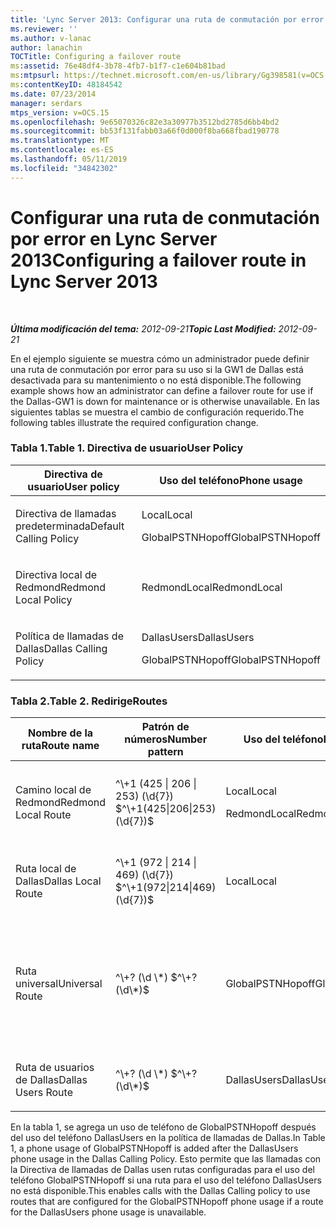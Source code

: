 ```yaml
---
title: 'Lync Server 2013: Configurar una ruta de conmutación por error'
ms.reviewer: ''
ms.author: v-lanac
author: lanachin
TOCTitle: Configuring a failover route
ms:assetid: 76e48df4-3b78-4fb7-b1f7-c1e604b81bad
ms:mtpsurl: https://technet.microsoft.com/en-us/library/Gg398581(v=OCS.15)
ms:contentKeyID: 48184542
ms.date: 07/23/2014
manager: serdars
mtps_version: v=OCS.15
ms.openlocfilehash: 9e65070326c82e3a30977b3512bd2785d6bb4bd2
ms.sourcegitcommit: bb53f131fabb03a66f0d000f8ba668fbad190778
ms.translationtype: MT
ms.contentlocale: es-ES
ms.lasthandoff: 05/11/2019
ms.locfileid: "34842302"
---
```

<div data-xmlns="http://www.w3.org/1999/xhtml">

<div class="topic" data-xmlns="http://www.w3.org/1999/xhtml" data-msxsl="urn:schemas-microsoft-com:xslt" data-cs="http://msdn.microsoft.com/en-us/">

<div data-asp="http://msdn2.microsoft.com/asp">

# <a name="configuring-a-failover-route-in-lync-server-2013"></a><span data-ttu-id="2de2b-102">Configurar una ruta de conmutación por error en Lync Server 2013</span><span class="sxs-lookup"><span data-stu-id="2de2b-102">Configuring a failover route in Lync Server 2013</span></span>

</div>

<div id="mainSection">

<div id="mainBody">

<span> </span>

<span data-ttu-id="2de2b-103">_**Última modificación del tema:** 2012-09-21_</span><span class="sxs-lookup"><span data-stu-id="2de2b-103">_**Topic Last Modified:** 2012-09-21_</span></span>

<span data-ttu-id="2de2b-104">En el ejemplo siguiente se muestra cómo un administrador puede definir una ruta de conmutación por error para su uso si la GW1 de Dallas está desactivada para su mantenimiento o no está disponible.</span><span class="sxs-lookup"><span data-stu-id="2de2b-104">The following example shows how an administrator can define a failover route for use if the Dallas-GW1 is down for maintenance or is otherwise unavailable.</span></span> <span data-ttu-id="2de2b-105">En las siguientes tablas se muestra el cambio de configuración requerido.</span><span class="sxs-lookup"><span data-stu-id="2de2b-105">The following tables illustrate the required configuration change.</span></span>

### <a name="table-1-user-policy"></a><span data-ttu-id="2de2b-106">Tabla 1.</span><span class="sxs-lookup"><span data-stu-id="2de2b-106">Table 1.</span></span> <span data-ttu-id="2de2b-107">Directiva de usuario</span><span class="sxs-lookup"><span data-stu-id="2de2b-107">User Policy</span></span>

<table>
<colgroup>
<col style="width: 50%" />
<col style="width: 50%" />
</colgroup>
<thead>
<tr class="header">
<th><span data-ttu-id="2de2b-108">Directiva de usuario</span><span class="sxs-lookup"><span data-stu-id="2de2b-108">User policy</span></span></th>
<th><span data-ttu-id="2de2b-109">Uso del teléfono</span><span class="sxs-lookup"><span data-stu-id="2de2b-109">Phone usage</span></span></th>
</tr>
</thead>
<tbody>
<tr class="odd">
<td><p><span data-ttu-id="2de2b-110">Directiva de llamadas predeterminada</span><span class="sxs-lookup"><span data-stu-id="2de2b-110">Default Calling Policy</span></span></p></td>
<td><p><span data-ttu-id="2de2b-111">Local</span><span class="sxs-lookup"><span data-stu-id="2de2b-111">Local</span></span></p>
<p><span data-ttu-id="2de2b-112">GlobalPSTNHopoff</span><span class="sxs-lookup"><span data-stu-id="2de2b-112">GlobalPSTNHopoff</span></span></p></td>
</tr>
<tr class="even">
<td><p><span data-ttu-id="2de2b-113">Directiva local de Redmond</span><span class="sxs-lookup"><span data-stu-id="2de2b-113">Redmond Local Policy</span></span></p></td>
<td><p><span data-ttu-id="2de2b-114">RedmondLocal</span><span class="sxs-lookup"><span data-stu-id="2de2b-114">RedmondLocal</span></span></p></td>
</tr>
<tr class="odd">
<td><p><span data-ttu-id="2de2b-115">Política de llamadas de Dallas</span><span class="sxs-lookup"><span data-stu-id="2de2b-115">Dallas Calling Policy</span></span></p></td>
<td><p><span data-ttu-id="2de2b-116">DallasUsers</span><span class="sxs-lookup"><span data-stu-id="2de2b-116">DallasUsers</span></span></p>
<p><span data-ttu-id="2de2b-117">GlobalPSTNHopoff</span><span class="sxs-lookup"><span data-stu-id="2de2b-117">GlobalPSTNHopoff</span></span></p></td>
</tr>
</tbody>
</table>


### <a name="table-2-routes"></a><span data-ttu-id="2de2b-118">Tabla 2.</span><span class="sxs-lookup"><span data-stu-id="2de2b-118">Table 2.</span></span> <span data-ttu-id="2de2b-119">Redirige</span><span class="sxs-lookup"><span data-stu-id="2de2b-119">Routes</span></span>

<table>
<colgroup>
<col style="width: 20%" />
<col style="width: 20%" />
<col style="width: 20%" />
<col style="width: 20%" />
<col style="width: 20%" />
</colgroup>
<thead>
<tr class="header">
<th><span data-ttu-id="2de2b-120">Nombre de la ruta</span><span class="sxs-lookup"><span data-stu-id="2de2b-120">Route name</span></span></th>
<th><span data-ttu-id="2de2b-121">Patrón de números</span><span class="sxs-lookup"><span data-stu-id="2de2b-121">Number pattern</span></span></th>
<th><span data-ttu-id="2de2b-122">Uso del teléfono</span><span class="sxs-lookup"><span data-stu-id="2de2b-122">Phone usage</span></span></th>
<th><span data-ttu-id="2de2b-123">Tronco</span><span class="sxs-lookup"><span data-stu-id="2de2b-123">Trunk</span></span></th>
<th><span data-ttu-id="2de2b-124">Puerta</span><span class="sxs-lookup"><span data-stu-id="2de2b-124">Gateway</span></span></th>
</tr>
</thead>
<tbody>
<tr class="odd">
<td><p><span data-ttu-id="2de2b-125">Camino local de Redmond</span><span class="sxs-lookup"><span data-stu-id="2de2b-125">Redmond Local Route</span></span></p></td>
<td><p><span data-ttu-id="2de2b-126">^\+1 (425 | 206 | 253) (\d{7}) $</span><span class="sxs-lookup"><span data-stu-id="2de2b-126">^\+1(425|206|253)(\d{7})$</span></span></p></td>
<td><p><span data-ttu-id="2de2b-127">Local</span><span class="sxs-lookup"><span data-stu-id="2de2b-127">Local</span></span></p>
<p><span data-ttu-id="2de2b-128">RedmondLocal</span><span class="sxs-lookup"><span data-stu-id="2de2b-128">RedmondLocal</span></span></p></td>
<td><p><span data-ttu-id="2de2b-129">Trunk1</span><span class="sxs-lookup"><span data-stu-id="2de2b-129">Trunk1</span></span></p>
<p><span data-ttu-id="2de2b-130">Trunk2</span><span class="sxs-lookup"><span data-stu-id="2de2b-130">Trunk2</span></span></p></td>
<td><p><span data-ttu-id="2de2b-131">Rojo: GW1</span><span class="sxs-lookup"><span data-stu-id="2de2b-131">Red-GW1</span></span></p>
<p><span data-ttu-id="2de2b-132">Rojo: GW2</span><span class="sxs-lookup"><span data-stu-id="2de2b-132">Red-GW2</span></span></p></td>
</tr>
<tr class="even">
<td><p><span data-ttu-id="2de2b-133">Ruta local de Dallas</span><span class="sxs-lookup"><span data-stu-id="2de2b-133">Dallas Local Route</span></span></p></td>
<td><p><span data-ttu-id="2de2b-134">^\+1 (972 | 214 | 469) (\d{7}) $</span><span class="sxs-lookup"><span data-stu-id="2de2b-134">^\+1(972|214|469)(\d{7})$</span></span></p></td>
<td><p><span data-ttu-id="2de2b-135">Local</span><span class="sxs-lookup"><span data-stu-id="2de2b-135">Local</span></span></p></td>
<td><p><span data-ttu-id="2de2b-136">Trunk3</span><span class="sxs-lookup"><span data-stu-id="2de2b-136">Trunk3</span></span></p></td>
<td><p><span data-ttu-id="2de2b-137">Dallas-GW1</span><span class="sxs-lookup"><span data-stu-id="2de2b-137">Dallas-GW1</span></span></p></td>
</tr>
<tr class="odd">
<td><p><span data-ttu-id="2de2b-138">Ruta universal</span><span class="sxs-lookup"><span data-stu-id="2de2b-138">Universal Route</span></span></p></td>
<td><p><span data-ttu-id="2de2b-139">^\+? (\d \*) $</span><span class="sxs-lookup"><span data-stu-id="2de2b-139">^\+?(\d\*)$</span></span></p></td>
<td><p><span data-ttu-id="2de2b-140">GlobalPSTNHopoff</span><span class="sxs-lookup"><span data-stu-id="2de2b-140">GlobalPSTNHopoff</span></span></p></td>
<td><p><span data-ttu-id="2de2b-141">Trunk1</span><span class="sxs-lookup"><span data-stu-id="2de2b-141">Trunk1</span></span></p>
<p><span data-ttu-id="2de2b-142">Trunk2</span><span class="sxs-lookup"><span data-stu-id="2de2b-142">Trunk2</span></span></p>
<p><span data-ttu-id="2de2b-143">Trunk3</span><span class="sxs-lookup"><span data-stu-id="2de2b-143">Trunk3</span></span></p></td>
<td><p><span data-ttu-id="2de2b-144">Rojo: GW1</span><span class="sxs-lookup"><span data-stu-id="2de2b-144">Red-GW1</span></span></p>
<p><span data-ttu-id="2de2b-145">Rojo: GW2</span><span class="sxs-lookup"><span data-stu-id="2de2b-145">Red-GW2</span></span></p>
<p><span data-ttu-id="2de2b-146">Dallas-GW1</span><span class="sxs-lookup"><span data-stu-id="2de2b-146">Dallas-GW1</span></span></p></td>
</tr>
<tr class="even">
<td><p><span data-ttu-id="2de2b-147">Ruta de usuarios de Dallas</span><span class="sxs-lookup"><span data-stu-id="2de2b-147">Dallas Users Route</span></span></p></td>
<td><p><span data-ttu-id="2de2b-148">^\+? (\d \*) $</span><span class="sxs-lookup"><span data-stu-id="2de2b-148">^\+?(\d\*)$</span></span></p></td>
<td><p><span data-ttu-id="2de2b-149">DallasUsers</span><span class="sxs-lookup"><span data-stu-id="2de2b-149">DallasUsers</span></span></p></td>
<td><p><span data-ttu-id="2de2b-150">Trunk3</span><span class="sxs-lookup"><span data-stu-id="2de2b-150">Trunk3</span></span></p></td>
<td><p><span data-ttu-id="2de2b-151">Dallas-GW1</span><span class="sxs-lookup"><span data-stu-id="2de2b-151">Dallas-GW1</span></span></p></td>
</tr>
</tbody>
</table>


<span data-ttu-id="2de2b-152">En la tabla 1, se agrega un uso de teléfono de GlobalPSTNHopoff después del uso del teléfono DallasUsers en la política de llamadas de Dallas.</span><span class="sxs-lookup"><span data-stu-id="2de2b-152">In Table 1, a phone usage of GlobalPSTNHopoff is added after the DallasUsers phone usage in the Dallas Calling Policy.</span></span> <span data-ttu-id="2de2b-153">Esto permite que las llamadas con la Directiva de llamadas de Dallas usen rutas configuradas para el uso del teléfono GlobalPSTNHopoff si una ruta para el uso del teléfono DallasUsers no está disponible.</span><span class="sxs-lookup"><span data-stu-id="2de2b-153">This enables calls with the Dallas Calling policy to use routes that are configured for the GlobalPSTNHopoff phone usage if a route for the DallasUsers phone usage is unavailable.</span></span>

</div>

<span> </span>

</div>

</div>

</div>


